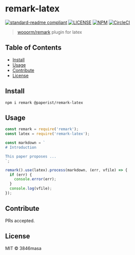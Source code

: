 # remark-latex

[![standard-readme compliant][standard-readme-badge]][standard-readme]
[![LICENSE][license-badge]][license]
[![NPM][npm-badge]][npm]
[![CircleCI][circleci-badge]][circleci]

[npm]: https://www.npmjs.com/package/@paperist/remark-latex
[license]: https://3846masa.mit-license.org
[circleci]: https://circleci.com/gh/Paperist/remark-latex
[standard-readme]: https://github.com/RichardLitt/standard-readme

[npm-badge]: https://img.shields.io/npm/v/@paperist/remark-latex.svg?style=flat-square&logo=data:image/png;base64,iVBORw0KGgoAAAANSUhEUgAAACAAAAAgBAMAAACBVGfHAAAABGdBTUEAALGPC/xhBQAAAAFzUkdCAK7OHOkAAAAbUExURcwAAOeIiP////G7u/ri4tIZGdpFReJsbPC3t075sZwAAAAvSURBVCjPY2CgDWAThIMEsACjEhwIUCZg0dGCIqASwMAxMgXAgSzOwMAOC2TqAwBvzR4JxLaP0gAAAABJRU5ErkJggg==
[license-badge]: https://img.shields.io/badge/license-MIT-blue.svg?style=flat-square&logo=data:image/png;base64,iVBORw0KGgoAAAANSUhEUgAAABAAAAAQBAMAAADt3eJSAAAAIGNIUk0AAHomAACAhAAA%2BgAAAIDoAAB1MAAA6mAAADqYAAAXcJy6UTwAAAAVUExURSBTICJcIiNgIiZoJTuhNyt3Kf///%2BCqxSgAAAAGdFJOUwpclbn%2B4Fj6/H8AAAABYktHRAZhZrh9AAAACXBIWXMAAA3XAAAN1wFCKJt4AAAAB3RJTUUH4AkEEjEV7MDQQwAAAGBJREFUCNc1TUEKgDAMi07vE/Q%2BRD8g%2B4BbvAvi/79iMjDQJm1CC6BbDzRsZI3incIpYeYFhCaYnLiyPYnYkwWZFWoFHrSuttCmmbwXh0eJQYVON4JthZTxCzzAmyb8%2BAAKXBRyN6RyZQAAAABJRU5ErkJggg==
[circleci-badge]: https://img.shields.io/circleci/project/Paperist/remark-latex/master.svg?style=flat-square&logo=data:image/png;base64,iVBORw0KGgoAAAANSUhEUgAAABAAAAAQEAYAAABPYyMiAAAAIGNIUk0AAHomAACAhAAA%2BgAAAIDoAAB1MAAA6mAAADqYAAAXcJy6UTwAAAAGYktHRP///////wlY99wAAAAHdElNRQfgCQQSJS8EYt6kAAAAiklEQVRIx2M41nqs9Xi9WDQh%2BjQQnDnz%2BS5x9KS9xJrLgN/CSXtJs5h0BzHQ1mLCDmEgL4jJpyl0AOG4JTYE4Q6gdqIi1UMM2F1OrE9xBy2xDmGgrs8wHU5nB2CGBNEOQPcBoaigThQA08AgS4QDkA3pXRChe4SBskqHiiUhreoEsmtDyhxEfKIFAG4yoGuqR9fTAAAAAElFTkSuQmCC
[standard-readme-badge]: https://img.shields.io/badge/standard--readme-OK-green.svg?style=flat-square

> [wooorm/remark] plugin for latex

[wooorm/remark]: https://github.com/wooorm/remark

## Table of Contents

- [Install](#install)
- [Usage](#usage)
- [Contribute](#contribute)
- [License](#license)

## Install

```
npm i remark @paperist/remark-latex
```

## Usage

```js
const remark = require('remark');
const latex = require('remark-latex');

const markdown = `
# Introduction

This paper proposes ...
`;

remark().use(latex).process(markdown, (err, vfile) => {
  if (err) {
    console.error(err);
  }
  console.log(vfile);
});
```

## Contribute

PRs accepted.

## License

MIT © 3846masa
